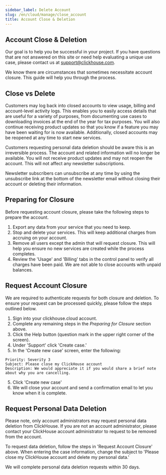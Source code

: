 ```yaml
---
sidebar_label: Delete Account
slug: /en/cloud/manage/close_account
title: Account Close & Deletion
---
```


## Account Close & Deletion
Our goal is to help you be successful in your project. If you have questions that are not answered on this site or need help evaluating a
unique use case, please contact us at [support@clickhouse.com](mailto:support@clickhouse.com).

We know there are circumstances that sometimes necessitate account closure. This guide will help you through the process.

## Close vs Delete
Customers may log back into closed accounts to view usage, billing and account-level activity logs. This enables you to easily access
details that are useful for a variety of purposes, from documenting use cases to downloading invoices at the end of the year for tax purposes.
You will also continue receiving product updates so that you know if a feature you may have been waiting for is now available. Additionally,
closed accounts may be reopened at any time to start new services.

Customers requesting personal data deletion should be aware this is an irreversible process. The account and related information will no longer
be available. You will not receive product updates and may not reopen the account. This will not affect any newsletter subscriptions.

Newsletter subscribers can unsubscribe at any time by using the unsubscribe link at the bottom of the newsletter email without closing their account or
deleting their information.

## Preparing for Closure

Before requesting account closure, please take the following steps to prepare the account.
1. Export any data from your service that you need to keep.
2. Stop and delete your services. This will keep additional charges from accruing on your account.
3. Remove all users except the admin that will request closure. This will help you ensure no new services are created while the process completes.
4. Review the 'Usage' and 'Billing' tabs in the control panel to verify all charges have been paid. We are not able to close accounts with unpaid balances.

## Request Account Closure

We are required to authenticate requests for both closure and deletion. To ensure your request can be processed quickly, please follow the steps outlined
below.
1. Sign into your clickhouse.cloud account.
2. Complete any remaining steps in the _Preparing for Closure_ section above.
3. Click the Help button (question mark in the upper right corner of the screen).
4. Under 'Support' click 'Create case.'
5. In the 'Create new case' screen, enter the following:
```
Priority: Severity 3
Subject: Please close my ClickHouse account
Description: We would appreciate it if you would share a brief note about why you are cancelling.
```
5. Click 'Create new case'
6. We will close your account and send a confirmation email to let you know when it is complete.


## Request Personal Data Deletion
Please note, only account administrators may request personal data deletion from ClickHouse. If you are not an account administrator, please contact
your ClickHouse account administrator to request to be removed from the account.

To request data deletion, follow the steps in 'Request Account Closure' above. When entering the case information, change the subject to
'Please close my ClickHouse account and delete my personal data.'

We will complete personal data deletion requests within 30 days.
